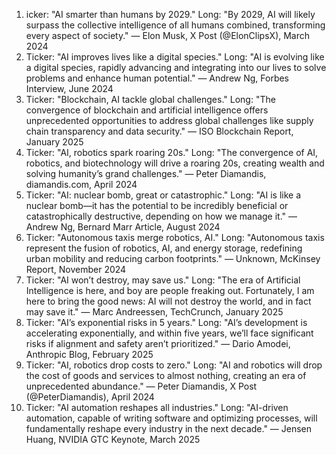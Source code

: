 1. icker: "AI smarter than humans by 2029." Long: "By 2029, AI will likely surpass the collective intelligence of all humans combined, transforming every aspect of society." — Elon Musk, X Post (@ElonClipsX), March 2024
2. Ticker: "AI improves lives like a digital species." Long: "AI is evolving like a digital species, rapidly advancing and integrating into our lives to solve problems and enhance human potential." — Andrew Ng, Forbes Interview, June 2024
3. Ticker: "Blockchain, AI tackle global challenges." Long: "The convergence of blockchain and artificial intelligence offers unprecedented opportunities to address global challenges like supply chain transparency and data security." — ISO Blockchain Report, January 2025
4. Ticker: "AI, robotics spark roaring 20s." Long: "The convergence of AI, robotics, and biotechnology will drive a roaring 20s, creating wealth and solving humanity’s grand challenges." — Peter Diamandis, diamandis.com, April 2024
5. Ticker: "AI: nuclear bomb, great or catastrophic." Long: "AI is like a nuclear bomb—it has the potential to be incredibly beneficial or catastrophically destructive, depending on how we manage it." — Andrew Ng, Bernard Marr Article, August 2024
6. Ticker: "Autonomous taxis merge robotics, AI." Long: "Autonomous taxis represent the fusion of robotics, AI, and energy storage, redefining urban mobility and reducing carbon footprints." — Unknown, McKinsey Report, November 2024
7. Ticker: "AI won’t destroy, may save us." Long: "The era of Artificial Intelligence is here, and boy are people freaking out. Fortunately, I am here to bring the good news: AI will not destroy the world, and in fact may save it." — Marc Andreessen, TechCrunch, January 2025
8. Ticker: "AI’s exponential risks in 5 years." Long: "AI’s development is accelerating exponentially, and within five years, we’ll face significant risks if alignment and safety aren’t prioritized." — Dario Amodei, Anthropic Blog, February 2025
9. Ticker: "AI, robotics drop costs to zero." Long: "AI and robotics will drop the cost of goods and services to almost nothing, creating an era of unprecedented abundance." — Peter Diamandis, X Post (@PeterDiamandis), April 2024
10. Ticker: "AI automation reshapes all industries." Long: "AI-driven automation, capable of writing software and optimizing processes, will fundamentally reshape every industry in the next decade." — Jensen Huang, NVIDIA GTC Keynote, March 2025